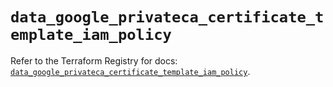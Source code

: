 # `data_google_privateca_certificate_template_iam_policy`

Refer to the Terraform Registry for docs: [`data_google_privateca_certificate_template_iam_policy`](https://registry.terraform.io/providers/hashicorp/google-beta/5.18.0/docs/data-sources/google_privateca_certificate_template_iam_policy).
